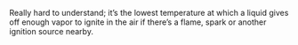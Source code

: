 Really hard to understand; it’s the lowest temperature at which a liquid gives off enough vapor to ignite in the air if there’s a flame, spark or another ignition source nearby.